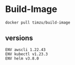 # Build-Image

```bash
docker pull timzu/build-image
```

## versions

```
ENV awscli 1.22.43
ENV kubectl v1.23.3
ENV helm v3.8.0
```
